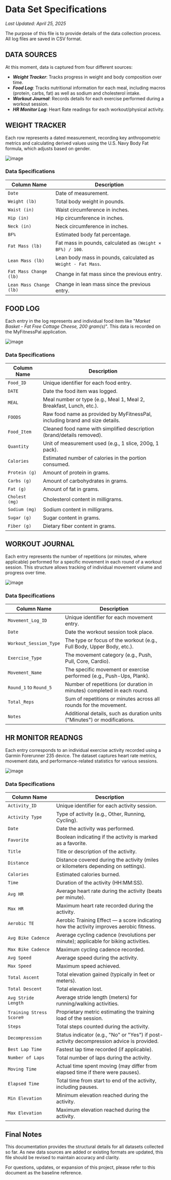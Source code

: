 # Data Set Specifications
_Last Updated: April 25, 2025_

The purpose of this file is to provide details of the data collection process. All log files are saved in CSV format. 

## DATA SOURCES
At this moment, data is captured from four different sources:
- **_Weight Tracker_**: Tracks progress in weight and body composition over time.
- **_Food Log_**: Tracks nutritional information for each meal, including macros (protein, carbs, fat) as well as sodium and cholesterol intake.
- **_Workout Journal_**: Records details for each exercise performed during a workout session.
- **_HR Monitor Log_**: Heart Rate readings for each workout/physical activity.

## WEIGHT TRACKER
Each row represents a dated measurement, recording key anthropometric metrics and calculating derived values using the U.S. Navy Body Fat formula, which adjusts based on gender.

![image](https://github.com/user-attachments/assets/98f0745a-3b39-411e-8bbf-811ace79d842)

### Data Specifications

| Column Name             | Description |
|-------------------------|-------------|
| `Date`                  | Date of measurement. |
| `Weight (lb)`           | Total body weight in pounds. |
| `Waist (in)`            | Waist circumference in inches. |
| `Hip (in)`              | Hip circumference in inches. |
| `Neck (in)`             | Neck circumference in inches. |
| `BF%`                   | Estimated body fat percentage. |
| `Fat Mass (lb)`         | Fat mass in pounds, calculated as `(Weight × BF%) / 100`. |
| `Lean Mass (lb)`        | Lean body mass in pounds, calculated as `Weight - Fat Mass`. |
| `Fat Mass Change (lb)`  | Change in fat mass since the previous entry. |
| `Lean Mass Change (lb)` | Change in lean mass since the previous entry. |

## FOOD LOG
Each entry in the log represents and individual food item like "_Market Basket - Fat Free Cottage Cheese, 200 gram(s)_". This data is recorded on the MyFitnessPal application. 

![image](https://github.com/user-attachments/assets/e3983d8f-9995-4e7b-84ff-31707b67f280)

### Data Specifications
| Column Name        | Description |
|--------------------|-------------|
| `Food_ID`          | Unique identifier for each food entry. |
| `DATE`             | Date the food item was logged. |
| `MEAL`             | Meal number or type (e.g., Meal 1, Meal 2, Breakfast, Lunch, etc.). |
| `FOODS`            | Raw food name as provided by MyFitnessPal, including brand and size details. |
| `Food_Item`        | Cleaned food name with simplified description (brand/details removed). |
| `Quantity`         | Unit of measurement used (e.g., 1 slice, 200g, 1 pack). |
| `Calories`         | Estimated number of calories in the portion consumed. |
| `Protein (g)`      | Amount of protein in grams. |
| `Carbs (g)`        | Amount of carbohydrates in grams. |
| `Fat (g)`          | Amount of fat in grams. |
| `Cholest (mg)`     | Cholesterol content in milligrams. |
| `Sodium (mg)`      | Sodium content in milligrams. |
| `Sugar (g)`        | Sugar content in grams. |
| `Fiber (g)`        | Dietary fiber content in grams. |

## WORKOUT JOURNAL
Each entry represents the number of repetitions (or minutes, where applicable) performed for a specific movement in each round of a workout session. This structure allows tracking of individual movement volume and progress over time.

![image](https://github.com/user-attachments/assets/9912aaef-62bb-45a9-97dd-f5407b277374)

### Data Specifications
| Column Name           | Description |
|------------------------|-------------|
| `Movement_Log_ID`      | Unique identifier for each movement entry. |
| `Date`                 | Date the workout session took place. |
| `Workout_Session_Type` | The type or focus of the workout (e.g., Full Body, Upper Body, etc.). |
| `Exercise_Type`        | The movement category (e.g., Push, Pull, Core, Cardio). |
| `Movement_Name`        | The specific movement or exercise performed (e.g., Push-Ups, Plank). |
| `Round_1` to `Round_5` | Number of repetitions (or duration in minutes) completed in each round. |
| `Total_Reps`           | Sum of repetitions or minutes across all rounds for the movement. |
| `Notes`                | Additional details, such as duration units ("Minutes") or modifications. |

## HR MONITOR READNGS
Each entry corresponds to an individual exercise activity recorded using a Garmin Forerunner 235 device. The dataset captures heart rate metrics, movement data, and performance-related statistics for various sessions.

![image](https://github.com/user-attachments/assets/1b763c2a-e25a-4aa5-9a77-116909b4af44)

### Data Specifications
| Column Name               | Description |
|----------------------------|-------------|
| `Activity_ID`              | Unique identifier for each activity session. |
| `Activity Type`            | Type of activity (e.g., Other, Running, Cycling). |
| `Date`                     | Date the activity was performed. |
| `Favorite`                 | Boolean indicating if the activity is marked as a favorite. |
| `Title`                    | Title or description of the activity. |
| `Distance`                 | Distance covered during the activity (miles or kilometers depending on settings). |
| `Calories`                 | Estimated calories burned. |
| `Time`                     | Duration of the activity (HH:MM:SS). |
| `Avg HR`                   | Average heart rate during the activity (beats per minute). |
| `Max HR`                   | Maximum heart rate recorded during the activity. |
| `Aerobic TE`               | Aerobic Training Effect — a score indicating how the activity improves aerobic fitness. |
| `Avg Bike Cadence`          | Average cycling cadence (revolutions per minute); applicable for biking activities. |
| `Max Bike Cadence`          | Maximum cycling cadence recorded. |
| `Avg Speed`                | Average speed during the activity. |
| `Max Speed`                | Maximum speed achieved. |
| `Total Ascent`             | Total elevation gained (typically in feet or meters). |
| `Total Descent`            | Total elevation lost. |
| `Avg Stride Length`        | Average stride length (meters) for running/walking activities. |
| `Training Stress Score®`   | Proprietary metric estimating the training load of the session. |
| `Steps`                    | Total steps counted during the activity. |
| `Decompression`            | Status indicator (e.g., "No" or "Yes") if post-activity decompression advice is provided. |
| `Best Lap Time`            | Fastest lap time recorded (if applicable). |
| `Number of Laps`           | Total number of laps during the activity. |
| `Moving Time`              | Actual time spent moving (may differ from elapsed time if there were pauses). |
| `Elapsed Time`             | Total time from start to end of the activity, including pauses. |
| `Min Elevation`            | Minimum elevation reached during the activity. |
| `Max Elevation`            | Maximum elevation reached during the activity. |

## Final Notes
This documentation provides the structural details for all datasets collected so far. As new data sources are added or existing formats are updated, this file should be revised to maintain accuracy and clarity. 

For questions, updates, or expansion of this project, please refer to this document as the baseline reference.


